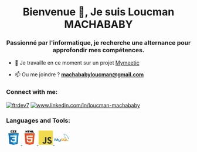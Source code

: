 <h1 align="center">Bienvenue 👋, Je suis Loucman MACHABABY</h1>
<h3 align="center">Passionné par l'informatique, je recherche une alternance pour approfondir mes compétences.</h3>

- 🔭 Je travaille en ce moment sur un projet [Mymeetic](https://github.com/EpitechWebAcademiePromo2026/W-PHP-501-LYN-1-1-mymeetic-loucman.machababy)

- 📫 Ou me joindre ? **machababyloucman@gmail.com**

<h3 align="left">Connect with me:</h3>
<p align="left">
<a href="https://twitter.com/ftrdev7" target="blank"><img align="center" src="https://raw.githubusercontent.com/rahuldkjain/github-profile-readme-generator/master/src/images/icons/Social/twitter.svg" alt="ftrdev7" height="30" width="40" /></a>
<a href="https://linkedin.com/in/www.linkedin.com/in/loucman-machababy" target="blank"><img align="center" src="https://raw.githubusercontent.com/rahuldkjain/github-profile-readme-generator/master/src/images/icons/Social/linked-in-alt.svg" alt="www.linkedin.com/in/loucman-machababy" height="30" width="40" /></a>
</p>

<h3 align="left">Languages and Tools:</h3>
<p align="left"> <a href="https://www.w3schools.com/css/" target="_blank" rel="noreferrer"> <img src="https://raw.githubusercontent.com/devicons/devicon/master/icons/css3/css3-original-wordmark.svg" alt="css3" width="40" height="40"/> </a> <a href="https://www.w3.org/html/" target="_blank" rel="noreferrer"> <img src="https://raw.githubusercontent.com/devicons/devicon/master/icons/html5/html5-original-wordmark.svg" alt="html5" width="40" height="40"/> </a> <a href="https://developer.mozilla.org/en-US/docs/Web/JavaScript" target="_blank" rel="noreferrer"> <img src="https://raw.githubusercontent.com/devicons/devicon/master/icons/javascript/javascript-original.svg" alt="javascript" width="40" height="40"/> </a> <a href="https://www.mysql.com/" target="_blank" rel="noreferrer"> <img src="https://raw.githubusercontent.com/devicons/devicon/master/icons/mysql/mysql-original-wordmark.svg" alt="mysql" width="40" height="40"/> </a> </p>

